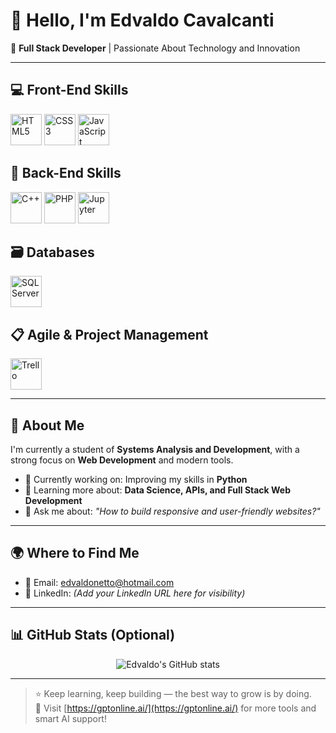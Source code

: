 # 👋 Hello, I'm Edvaldo Cavalcanti

🚀 **Full Stack Developer** | Passionate About Technology and Innovation

---

## 💻 Front-End Skills
<p align="left">
  <img src="https://cdn.jsdelivr.net/gh/devicons/devicon/icons/html5/html5-original.svg" width="50" alt="HTML5"/>
  <img src="https://cdn.jsdelivr.net/gh/devicons/devicon/icons/css3/css3-original.svg" width="50" alt="CSS3"/>
  <img src="https://cdn.jsdelivr.net/gh/devicons/devicon/icons/javascript/javascript-original.svg" width="50" alt="JavaScript"/>
</p>

## 🧠 Back-End Skills
<p align="left">
  <img src="https://cdn.jsdelivr.net/gh/devicons/devicon/icons/cplusplus/cplusplus-original.svg" width="50" alt="C++"/>
  <img src="https://cdn.jsdelivr.net/gh/devicons/devicon/icons/php/php-original.svg" width="50" alt="PHP"/>
  <img src="https://cdn.jsdelivr.net/gh/devicons/devicon/icons/jupyter/jupyter-original.svg" width="50" alt="Jupyter"/>
</p>

## 🗃️ Databases
<p align="left">
  <img src="https://cdn.jsdelivr.net/gh/devicons/devicon/icons/microsoftsqlserver/microsoftsqlserver-original.svg" width="50" alt="SQL Server"/>
</p>

## 📋 Agile & Project Management
<p align="left">
  <img src="https://cdn.jsdelivr.net/gh/devicons/devicon/icons/trello/trello-original.svg" width="50" alt="Trello"/>
</p>

---

## 🎯 About Me

I'm currently a student of **Systems Analysis and Development**, with a strong focus on **Web Development** and modern tools.

- 🔭 Currently working on: Improving my skills in **Python**
- 🌱 Learning more about: **Data Science, APIs, and Full Stack Web Development**
- 💬 Ask me about: _"How to build responsive and user-friendly websites?"_

---

## 🌍 Where to Find Me

- 📧 Email: [edvaldonetto@hotmail.com](mailto:edvaldonetto@hotmail.com)
- 💼 LinkedIn: *(Add your LinkedIn URL here for visibility)*

---

## 📊 GitHub Stats (Optional)
<!-- You can use GitHub Readme Stats here -->
<p align="center">
  <img src="https://github-readme-stats.vercel.app/api?username=SEU_USUARIO&show_icons=true&theme=radical" alt="Edvaldo's GitHub stats"/>
</p>

---

> ⭐ Keep learning, keep building — the best way to grow is by doing.  
> 🔗 Visit [https://gptonline.ai/](https://gptonline.ai/) for more tools and smart AI support!


